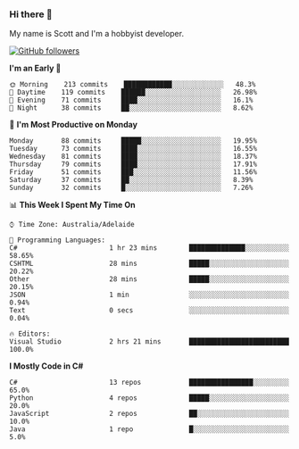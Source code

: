### Hi there 👋

My name is Scott and I'm a hobbyist developer.

[![GitHub followers](https://img.shields.io/github/followers/puppetsw?label=Follow&style=social)](https://github.com/puppetsw?tab=followers)

<!--START_SECTION:waka-->
**I'm an Early 🐤** 

```text
🌞 Morning    213 commits    ████████████░░░░░░░░░░░░░   48.3% 
🌆 Daytime    119 commits    ██████░░░░░░░░░░░░░░░░░░░   26.98% 
🌃 Evening    71 commits     ████░░░░░░░░░░░░░░░░░░░░░   16.1% 
🌙 Night      38 commits     ██░░░░░░░░░░░░░░░░░░░░░░░   8.62%

```
📅 **I'm Most Productive on Monday** 

```text
Monday       88 commits     █████░░░░░░░░░░░░░░░░░░░░   19.95% 
Tuesday      73 commits     ████░░░░░░░░░░░░░░░░░░░░░   16.55% 
Wednesday    81 commits     ████░░░░░░░░░░░░░░░░░░░░░   18.37% 
Thursday     79 commits     ████░░░░░░░░░░░░░░░░░░░░░   17.91% 
Friday       51 commits     ███░░░░░░░░░░░░░░░░░░░░░░   11.56% 
Saturday     37 commits     ██░░░░░░░░░░░░░░░░░░░░░░░   8.39% 
Sunday       32 commits     █░░░░░░░░░░░░░░░░░░░░░░░░   7.26%

```


📊 **This Week I Spent My Time On** 

```text
⌚︎ Time Zone: Australia/Adelaide

💬 Programming Languages: 
C#                       1 hr 23 mins        ██████████████░░░░░░░░░░░   58.65% 
CSHTML                   28 mins             █████░░░░░░░░░░░░░░░░░░░░   20.22% 
Other                    28 mins             █████░░░░░░░░░░░░░░░░░░░░   20.15% 
JSON                     1 min               ░░░░░░░░░░░░░░░░░░░░░░░░░   0.94% 
Text                     0 secs              ░░░░░░░░░░░░░░░░░░░░░░░░░   0.04%

🔥 Editors: 
Visual Studio            2 hrs 21 mins       █████████████████████████   100.0%

```

**I Mostly Code in C#** 

```text
C#                       13 repos            ████████████████░░░░░░░░░   65.0% 
Python                   4 repos             █████░░░░░░░░░░░░░░░░░░░░   20.0% 
JavaScript               2 repos             ██░░░░░░░░░░░░░░░░░░░░░░░   10.0% 
Java                     1 repo              █░░░░░░░░░░░░░░░░░░░░░░░░   5.0%

```



<!--END_SECTION:waka-->

<!--
**puppetsw/puppetsw** is a ✨ _special_ ✨ repository because its `README.md` (this file) appears on your GitHub profile.

Here are some ideas to get you started:

- 🔭 I’m currently working on ...
- 🌱 I’m currently learning ...
- 👯 I’m looking to collaborate on ...
- 🤔 I’m looking for help with ...
- 💬 Ask me about ...
- 📫 How to reach me: ...
- 😄 Pronouns: ...
- ⚡ Fun fact: ...
-->
